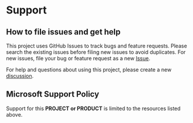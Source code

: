 # Support

## How to file issues and get help  

This project uses GitHub Issues to track bugs and feature requests.
Please search the existing issues before filing new issues to avoid duplicates.
For new issues, file your bug or feature request as a new [Issue](https://github.com/microsoftgraph/msgraph-bicep-types/issues).


For help and questions about using this project, please create a new [discussion](https://github.com/microsoftgraph/msgraph-arm-bicep/discussions).

## Microsoft Support Policy  

Support for this **PROJECT or PRODUCT** is limited to the resources listed above.
